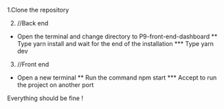 1.Clone the repository

2. //Back end
 * Open the terminal and change directory to P9-front-end-dashboard
 ** Type yarn install and wait for the end of the installation
 *** Type yarn dev

3. //Front end
 * Open a new terminal
 ** Run the command npm start
 *** Accept to run the project on another port

 Everything should be fine !

 

